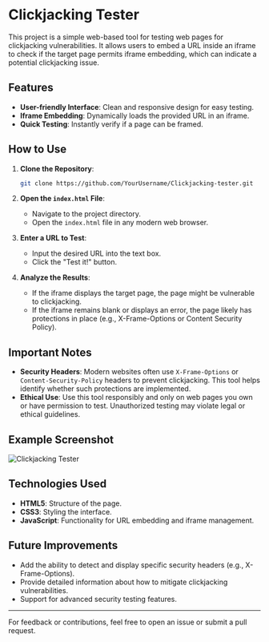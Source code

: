# Clickjacking Tester

This project is a simple web-based tool for testing web pages for clickjacking vulnerabilities. It allows users to embed a URL inside an iframe to check if the target page permits iframe embedding, which can indicate a potential clickjacking issue.

## Features

- **User-friendly Interface**: Clean and responsive design for easy testing.
- **Iframe Embedding**: Dynamically loads the provided URL in an iframe.
- **Quick Testing**: Instantly verify if a page can be framed.

## How to Use

1. **Clone the Repository**:
   ```bash
   git clone https://github.com/YourUsername/Clickjacking-tester.git
   ```

2. **Open the `index.html` File**:
   - Navigate to the project directory.
   - Open the `index.html` file in any modern web browser.

3. **Enter a URL to Test**:
   - Input the desired URL into the text box.
   - Click the "Test it!" button.

4. **Analyze the Results**:
   - If the iframe displays the target page, the page might be vulnerable to clickjacking.
   - If the iframe remains blank or displays an error, the page likely has protections in place (e.g., X-Frame-Options or Content Security Policy).

## Important Notes

- **Security Headers**: Modern websites often use `X-Frame-Options` or `Content-Security-Policy` headers to prevent clickjacking. This tool helps identify whether such protections are implemented.
- **Ethical Use**: Use this tool responsibly and only on web pages you own or have permission to test. Unauthorized testing may violate legal or ethical guidelines.

## Example Screenshot

![Clickjacking Tester](example-screenshot.png)

## Technologies Used

- **HTML5**: Structure of the page.
- **CSS3**: Styling the interface.
- **JavaScript**: Functionality for URL embedding and iframe management.

## Future Improvements

- Add the ability to detect and display specific security headers (e.g., X-Frame-Options).
- Provide detailed information about how to mitigate clickjacking vulnerabilities.
- Support for advanced security testing features.


---

For feedback or contributions, feel free to open an issue or submit a pull request.


